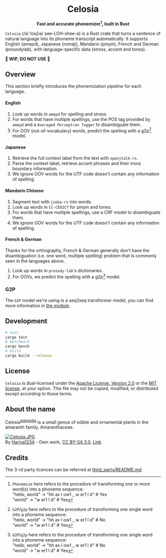 <div align="center">

# Celosia

**Fast and accurate phonemizer[^1], built in Rust**

</div>

`Celosia` (/siːˈloʊʃiə/ see-LOH-shee-ə) is a Rust crate that turns a sentence of natural language into its phoneme transcript automatically. It supports English (amepd), Japanese (romaji), Mandarin (pinyin), French and German (prosodylab), with language-specific data (stress, accent and tones).

**🚧 WIP, DO NOT USE 🚧**

## Overview

This section briefly introduces the phonemization pipeline for each language.

#### English

1. Look up words in `amepd` for spelling and stress.
2. For words that have multiple spellings, use the POS tag provided by `amepd` and a `Averaged Perceptron Tagger` to disambiguate them.
3. For OOV (out-of-vocabulary) words, predict the spelling with a g2p[^2] model.

#### Japanese

1. Retrieve the full context label from the text with `openjtalk-rs`.
2. Parse the context label, retrieve accent phrases and their mora boundary information.
4. We ignore OOV words for the UTF code doesn't contain any information of spelling.

#### Mandarin Chinese

1. Segment text with `jieba-rs` into words.
2. Look up words in `CC-CEDICT` for pinyin and tones.
3. For words that have multiple spellings, use a CRF model to disambiguate them.
4. We ignore OOV words for the UTF code doesn't contain any information of spelling.

#### French & German

Thanks for the orthography, French & German generally don't have the disambiguation (i.e. one word, multiple spelling) problem that is commonly seen in the languages above.  

1. Look up words in `prosody-lab`'s dictionaries.
2. For OOVs, we predict the spelling with a g2p[^2] model.

### G2P

The `G2P` model we're using is a seq2seq transformer model, you can find more information in [the module](src/g2p).

## Development

```bash
# test
cargo test
# benchmark
cargo bench
# build
cargo build --release
```

## License

`Celosia` is dual-licensed under the [Apache License, Version 2.0](http://www.apache.org/licenses/LICENSE-2.0) or the [MIT license](http://opensource.org/licenses/MIT), at your option. This file may not be copied, modified, or distributed except according to those terms.

## About the name

Celosia<sup>[wikipedia](https://en.wikipedia.org/wiki/Celosia)</sup> is a small genus of edible and ornamental plants in the amaranth family, Amaranthaceae.

<p><a href="https://commons.wikimedia.org/wiki/File:Celosia.JPG#/media/File:Celosia.JPG"><img src="https://upload.wikimedia.org/wikipedia/commons/5/54/Celosia.JPG" alt="Celosia.JPG"></a><br>By <a href="//commons.wikimedia.org/wiki/User:Hariya1234" title="User:Hariya1234">Hariya1234</a> - <span class="int-own-work" lang="en">Own work</span>, <a href="https://creativecommons.org/licenses/by-sa/3.0" title="Creative Commons Attribution-Share Alike 3.0">CC BY-SA 3.0</a>, <a href="https://commons.wikimedia.org/w/index.php?curid=15904310">Link</a></p>

## Credits

The 3-rd party licences can be referred at [third_party/README.md](third_party/README.md).

[^1]: `Phonemize` here refers to the procedure of transforming one or more word(s) into a phoneme sequence:  
"hello, world" -> "hh ax l ow1 _ w er1 l d" # Yes  
"world" -> "w er1 l d" # Yes

[^2]: `G2P`/`g2p` here refers to the procedure of transforming one single word into a phoneme sequence:  
"hello, world" -> "hh ax l ow1 _ w er1 l d" # No  
"world" -> "w er1 l d" # Yes
